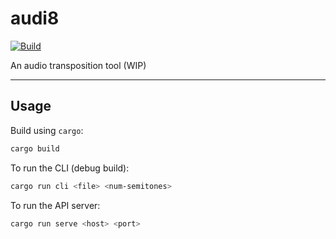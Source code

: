 # audi8
[![Build](https://github.com/benvazzana/audi8/actions/workflows/rust.yml/badge.svg)](https://github.com/benvazzana/audi8/actions/workflows/rust.yml)

An audio transposition tool (WIP)

---

## Usage
Build using `cargo`:
```sh
cargo build
```

To run the CLI (debug build):
```sh
cargo run cli <file> <num-semitones>
```

To run the API server:
```sh
cargo run serve <host> <port>
```

